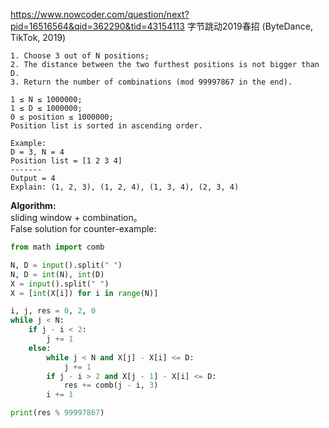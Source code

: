 https://www.nowcoder.com/question/next?pid=16516564&qid=362290&tid=43154113
字节跳动2019春招 (ByteDance, TikTok, 2019) <br />
````
1. Choose 3 out of N positions;
2. The distance between the two furthest positions is not bigger than D.
3. Return the number of combinations (mod 99997867 in the end).

1 ≤ N ≤ 1000000;
1 ≤ D ≤ 1000000;
0 ≤ position ≤ 1000000;
Position list is sorted in ascending order.

Example:
D = 3, N = 4
Position list = [1 2 3 4]
-------
Output = 4
Explain: (1, 2, 3), (1, 2, 4), (1, 3, 4), (2, 3, 4)

````

**Algorithm:** <br />
sliding window + combination。 <br />
False solution for counter-example: <br />
````python
from math import comb

N, D = input().split(" ")
N, D = int(N), int(D)
X = input().split(" ")
X = [int(X[i]) for i in range(N)]

i, j, res = 0, 2, 0
while j < N:
    if j - i < 2:
        j += 1
    else:
        while j < N and X[j] - X[i] <= D:
            j += 1
        if j - i > 2 and X[j - 1] - X[i] <= D:
            res += comb(j - i, 3)
        i += 1

print(res % 99997867)
````
